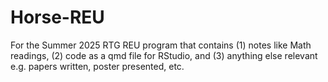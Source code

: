 # Horse-REU
For the Summer 2025 RTG REU program that contains (1) notes like Math readings, (2) code as a qmd file for RStudio, and (3) anything else relevant e.g. papers written, poster presented, etc.
